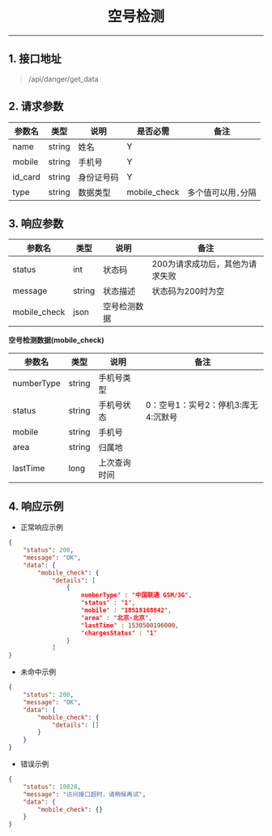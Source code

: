 # <center><span id="空号检测">空号检测</span></center>
---

## 1. 接口地址
 > /api/danger/get_data

## 2. 请求参数
| 参数名 | 类型 | 说明 | 是否必需 | 备注 |
| --| -- | -- | -- | -- |
| name | string | 姓名 | Y |  |
| mobile | string | 手机号 | Y |  |
| id_card | string | 身份证号码 | Y |  |
| type | string | 数据类型 | mobile_check | 多个值可以用`,`分隔 |

## 3. 响应参数
| 参数名 | 类型 | 说明 | 备注 |
| -- | -- | -- | -- |
| status | int | 状态码 | 200为请求成功后，其他为请求失败 |
| message | string | 状态描述 | 状态码为200时为空 |
| mobile_check | json | 空号检测数据 |  ||

**空号检测数据(mobile_check)**

| 参数名 | 类型 | 说明 | 备注 |
| -- | -- | -- | -- |
| numberType | string | 手机号类型 |  |
| status | string | 手机号状态 | 0：空号1：实号2：停机3:库无4:沉默号 |
| mobile | string | 手机号 |  |
| area | string | 归属地 |  |
| lastTime | long | 上次查询时间 |  ||

## 4. 响应示例
* 正常响应示例 
```json
{
    "status": 200,
    "message": "OK",
    "data": {
        "mobile_check": {
            "details": [
				{
					numberType" : "中国联通 GSM/3G",
					"status" : "1",
					"mobile" : "18518168842",
					"area" : "北京-北京",
					"lastTime" : 1530500196000,
					"chargesStatus" : "1"
				}
			]
}
```

* 未命中示例
```json
{
    "status": 200,
    "message": "OK",
    "data": {
        "mobile_check": {
            "details": []
        }
	}
}
```

* 错误示例
```json
{
    "status": 10028,
    "message": "访问接口超时，请稍候再试",
    "data": {
        "mobile_check": {}
	}
}
```
